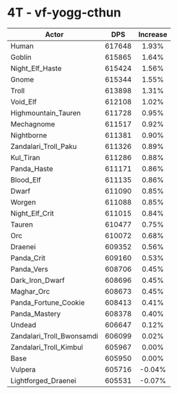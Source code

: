 # 4T - vf-yogg-cthun
| Actor | DPS | Increase |
|---|:---:|:---:|
|Human|617648|1.93%|
|Goblin|615865|1.64%|
|Night_Elf_Haste|615424|1.56%|
|Gnome|615344|1.55%|
|Troll|613898|1.31%|
|Void_Elf|612108|1.02%|
|Highmountain_Tauren|611728|0.95%|
|Mechagnome|611517|0.92%|
|Nightborne|611381|0.90%|
|Zandalari_Troll_Paku|611326|0.89%|
|Kul_Tiran|611286|0.88%|
|Panda_Haste|611171|0.86%|
|Blood_Elf|611135|0.86%|
|Dwarf|611090|0.85%|
|Worgen|611088|0.85%|
|Night_Elf_Crit|611015|0.84%|
|Tauren|610477|0.75%|
|Orc|610072|0.68%|
|Draenei|609352|0.56%|
|Panda_Crit|609160|0.53%|
|Panda_Vers|608706|0.45%|
|Dark_Iron_Dwarf|608696|0.45%|
|Maghar_Orc|608673|0.45%|
|Panda_Fortune_Cookie|608413|0.41%|
|Panda_Mastery|608378|0.40%|
|Undead|606647|0.12%|
|Zandalari_Troll_Bwonsamdi|606099|0.02%|
|Zandalari_Troll_Kimbul|605967|0.00%|
|Base|605950|0.00%|
|Vulpera|605716|-0.04%|
|Lightforged_Draenei|605531|-0.07%|

